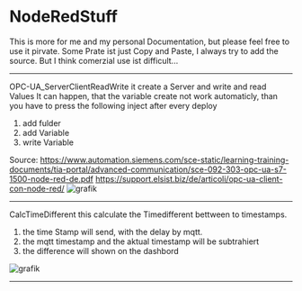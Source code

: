 # NodeRedStuff
This is more for me and my personal Documentation, but please feel free to use it pirvate. Some Prate ist just Copy and Paste, I always try to add the source. But I think comerzial use ist difficult...

________________________________________________________________________________
OPC-UA_ServerClientReadWrite 
  it create a Server and write and read Values
  It can happen, that the variable create not work automaticly, than you have to press the following inject after every deploy
  1. add fulder
  2. add Variable
  3. write Variable

  Source:   https://www.automation.siemens.com/sce-static/learning-training-documents/tia-portal/advanced-communication/sce-092-303-opc-ua-s7-1500-node-red-de.pdf
            https://support.elsist.biz/de/articoli/opc-ua-client-con-node-red/
![grafik](https://user-images.githubusercontent.com/23342140/152413539-e4f8f22c-6507-4c85-ab85-b28116353207.png)
________________________________________________________________________________
CalcTimeDifferent
  this calculate the Timedifferent bettween to timestamps.
   1. the time Stamp will send, with the delay by mqtt.
   2. the mqtt timestamp and the aktual timestamp will be subtrahiert
   3. the difference will shown on the dashbord
  
 ![grafik](https://user-images.githubusercontent.com/23342140/152413167-dfb2bfef-1b0b-4fc3-88b8-afe417a15197.png)

________________________________________________________________________________
